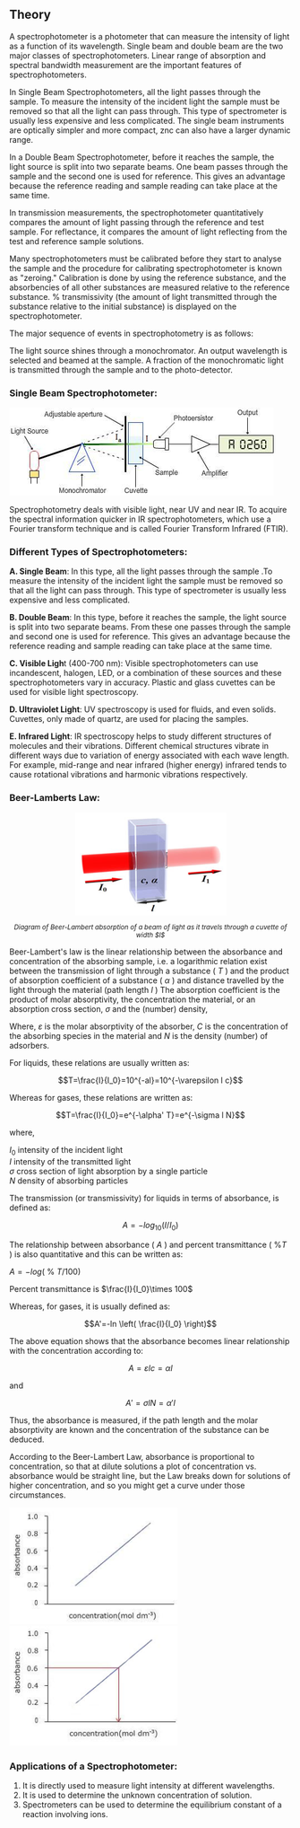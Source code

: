## Theory


 A spectrophotometer is a photometer that can measure the intensity of light as a function of its wavelength. Single beam and double beam are the two major classes of spectrophotometers. Linear range of absorption and spectral bandwidth measurement are the important features of spectrophotometers.

In Single Beam Spectrophotometers, all the light passes through the sample. To measure the intensity of the incident light the sample must be removed so that all the light can pass through. This type of spectrometer is usually less expensive and less complicated. The single beam instruments are optically simpler and more compact, znc can also have a larger dynamic range.

In a Double Beam Spectrophotometer, before it reaches the sample, the light source is split into two separate beams. One beam passes through the sample and the  second one is used for reference. This gives an advantage because the reference reading and sample reading can take place at the same time.
 
In transmission measurements, the spectrophotometer quantitatively compares the amount of light passing through the reference and test sample. For reflectance, it compares the amount of light reflecting from the test and reference sample solutions.
 
Many spectrophotometers must be calibrated before they start to analyse the sample and the procedure for calibrating spectrophotometer is known as "zeroing." Calibration is done by using the reference substance, and the absorbencies of all other substances are measured relative to the reference substance. % transmissivity (the amount of light transmitted through the substance relative to the initial substance) is displayed on the spectrophotometer.
 

 

The major sequence of events in spectrophotometry is as follows:

 

The light source shines through a monochromator.
 An output wavelength is selected and beamed at the sample.
 A fraction of the monochromatic light is transmitted through the sample and to the photo-detector.
 
### Single Beam Spectrophotometer:


<img src="./images/figure1.jpg" alt="Figure 1" style="max-width: 600px; height: auto;">

Spectrophotometry deals with visible light, near UV and near IR. To acquire the spectral information quicker in IR spectrophotometers, which use a Fourier transform technique and is called Fourier Transform Infrared (FTIR).



### Different Types of Spectrophotometers: 
**A. Single Beam**:  In this type, all the light passes through the sample .To measure the intensity of the incident light the sample must be removed so that all the light can pass through. This type of spectrometer is usually less expensive and less complicated.

 
**B. Double Beam**: In this type, before it reaches the sample, the light source is split into two separate beams. From these one passes through the sample and second one is used for reference. This gives an advantage because the reference reading and sample reading can take place at the same time.
 
**C. Visible Ligh**t (400-700 nm): Visible spectrophotometers can use incandescent, halogen, LED, or a combination of these sources and these spectrophotometers vary in accuracy. Plastic and glass  cuvettes  can  be used for visible light spectroscopy.
 
 
**D. Ultraviolet Light**: UV spectroscopy is used for fluids, and even solids. Cuvettes, only made of quartz, are used for placing the samples.
 
**E. Infrared Light**: IR spectroscopy helps to study different structures of molecules and their vibrations. Different chemical structures vibrate in different ways due to variation of energy associated with each wave length. For example, mid-range and near infrared (higher energy) infrared tends to cause rotational vibrations and harmonic vibrations respectively.

### Beer-Lamberts Law:


<div style="display: block; margin-left: auto; margin-right: auto; text-align: center; width: fit-content;">
<img src="./images/figure2.jpg" alt="Figure 2" style="max-width: 600px; height: auto;">
<p style="text-align: center; font-size: smaller; font-style: italic;">Diagram of Beer-Lambert absorption of a beam of light as it travels through a cuvette of width $l$</p>
</div>

Beer-Lambert's law is the linear relationship between the absorbance and concentration of the absorbing sample, i.e. a logarithmic relation exist between the transmission of light through a substance ( $T$ ) and the product of absorption coefficient of a substance ( $\alpha$ ) and  distance travelled by the light through the material (path length $l$ ) The absorption coefficient is the product of molar absorptivity, the concentration the material, or an absorption cross section, $\sigma$ and the (number) density,

Where,
$\varepsilon$ is the molar absorptivity of the absorber,
$C$ is the concentration of the absorbing species in the material and
$N$ is the density (number) of adsorbers.

For liquids, these relations are usually written as:

$$T=\frac{I}{I_0}=10^{-al}=10^{-\varepsilon l c}$$

Whereas for gases, these relations are written as:

$$T=\frac{I}{I_0}=e^{-\alpha' T}=e^{-\sigma l N}$$

where,

$I_0$ intensity of the incident light <br>
$I$ intensity of the transmitted light <br>
$\sigma$ cross section of light absorption by a single particle <br>
$N$ density of absorbing particles <br>

The transmission (or transmissivity) for liquids in terms of absorbance, is defined as:

$$A=-log_{10}(I/I_0)$$

The relationship between absorbance ( $A$ ) and percent transmittance ( $\%T$ ) is also quantitative and this can be written as:


$A=-log($ % $T/100)$

Percent transmittance is $\frac{I}{I_0}\times 100$

Whereas, for gases, it is usually defined as:

$$A'=-ln \left( \frac{I}{I_0} \right)$$

The above equation shows that the absorbance becomes linear relationship with the concentration according to:

$$A = \varepsilon lc=\alpha l$$

and

$$A' = \sigma lN=\alpha' l$$

Thus, the absorbance is measured, if the path length and the molar absorptivity are known and the concentration of the substance can be deduced.
 
According to the Beer-Lambert Law, absorbance is proportional to concentration, so that at dilute solutions a plot of concentration vs. absorbance would be straight line, but the Law breaks down for solutions of higher concentration, and so you might get a curve under those circumstances.

<img src="./images/figure3.jpg" alt="Figure 3" style="max-width: 300px; height: auto;">
<img src="./images/figure4.jpg" alt="Figure 4" style="max-width: 300px; height: auto;">

### Applications of a Spectrophotometer:
 

1. It is directly used to measure light intensity at different wavelengths.
2. It is used to determine the unknown concentration of solution.
3. Spectrometers can be used to determine the equilibrium constant of a reaction involving ions.

